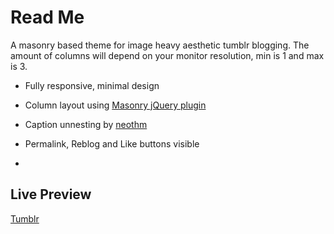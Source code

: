 # Read Me

A masonry based theme for image heavy aesthetic tumblr blogging. The amount of columns will depend on your monitor resolution, min is 1 and max is 3.

- Fully responsive, minimal design

- Column layout using [Masonry jQuery plugin](https://masonry.desandro.com/)

- Caption unnesting by [neothm](https://neothm.com/post/149023525244)

- Permalink, Reblog and Like buttons visible

- 

## Live Preview

[Tumblr](http://visual-ideas-theme.tumblr.com/)
